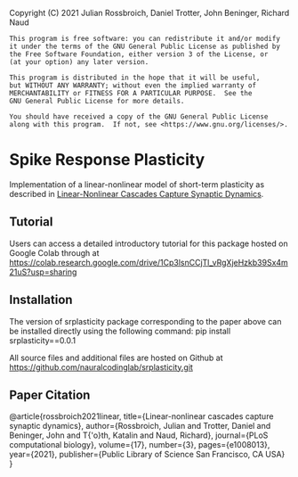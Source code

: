Copyright (C) 2021 Julian Rossbroich, Daniel Trotter, John Beninger, Richard Naud

    This program is free software: you can redistribute it and/or modify
    it under the terms of the GNU General Public License as published by
    the Free Software Foundation, either version 3 of the License, or
    (at your option) any later version.

    This program is distributed in the hope that it will be useful,
    but WITHOUT ANY WARRANTY; without even the implied warranty of
    MERCHANTABILITY or FITNESS FOR A PARTICULAR PURPOSE.  See the
    GNU General Public License for more details.

    You should have received a copy of the GNU General Public License
    along with this program.  If not, see <https://www.gnu.org/licenses/>.

# Spike Response Plasticity

Implementation of a linear-nonlinear model of short-term plasticity as described in
[Linear-Nonlinear Cascades Capture Synaptic Dynamics](https://journals.plos.org/ploscompbiol/article?id=10.1371/journal.pcbi.1008013).

## Tutorial
Users can access a detailed introductory tutorial for this package hosted on Google Colab through at
https://colab.research.google.com/drive/1Cp3lsnCCjTl_vRgXjeHzkb39Sx4m21uS?usp=sharing  

## Installation
The version of srplasticity package corresponding to the paper above can be installed directly using the following command: 
pip install srplasticity==0.0.1

All source files and additional files are hosted on Github at https://github.com/nauralcodinglab/srplasticity.git

## Paper Citation
@article{rossbroich2021linear,
  title={Linear-nonlinear cascades capture synaptic dynamics},
  author={Rossbroich, Julian and Trotter, Daniel and Beninger, John and T{\'o}th, Katalin and Naud, Richard},
  journal={PLoS computational biology},
  volume={17},
  number={3},
  pages={e1008013},
  year={2021},
  publisher={Public Library of Science San Francisco, CA USA}
}

